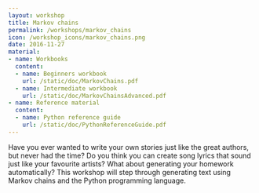 ```yaml
---
layout: workshop
title: Markov chains
permalink: /workshops/markov_chains
icon: /workshop_icons/markov_chains.png
date: 2016-11-27
material:
- name: Workbooks
  content:
  - name: Beginners workbook
    url: /static/doc/MarkovChains.pdf
  - name: Intermediate workbook
    url: /static/doc/MarkovChainsAdvanced.pdf
- name: Reference material
  content:
  - name: Python reference guide
    url: /static/doc/PythonReferenceGuide.pdf
---
```


Have you ever wanted to write your own stories just like the great authors, but never had the time? Do you think you can create song lyrics that sound just like your favourite artists? What about generating your homework automatically? This workshop will step through generating text using Markov chains and the Python programming language.
